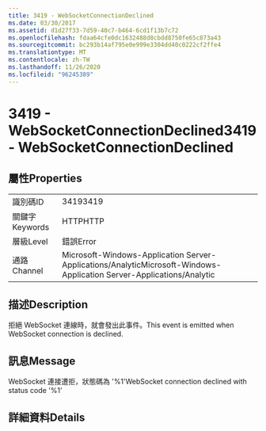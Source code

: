 ```yaml
---
title: 3419 - WebSocketConnectionDeclined
ms.date: 03/30/2017
ms.assetid: d1d27f33-7d59-40c7-b464-6cd1f13b7c72
ms.openlocfilehash: fdaa64cfe0dc1632488d8cbdd8750fe65c873a43
ms.sourcegitcommit: bc293b14af795e0e999e3304dd40c0222cf2ffe4
ms.translationtype: MT
ms.contentlocale: zh-TW
ms.lasthandoff: 11/26/2020
ms.locfileid: "96245389"
---
```

# <a name="3419---websocketconnectiondeclined"></a><span data-ttu-id="57d2e-102">3419 - WebSocketConnectionDeclined</span><span class="sxs-lookup"><span data-stu-id="57d2e-102">3419 - WebSocketConnectionDeclined</span></span>

## <a name="properties"></a><span data-ttu-id="57d2e-103">屬性</span><span class="sxs-lookup"><span data-stu-id="57d2e-103">Properties</span></span>  
  
|||  
|-|-|  
|<span data-ttu-id="57d2e-104">識別碼</span><span class="sxs-lookup"><span data-stu-id="57d2e-104">ID</span></span>|<span data-ttu-id="57d2e-105">3419</span><span class="sxs-lookup"><span data-stu-id="57d2e-105">3419</span></span>|  
|<span data-ttu-id="57d2e-106">關鍵字</span><span class="sxs-lookup"><span data-stu-id="57d2e-106">Keywords</span></span>|<span data-ttu-id="57d2e-107">HTTP</span><span class="sxs-lookup"><span data-stu-id="57d2e-107">HTTP</span></span>|  
|<span data-ttu-id="57d2e-108">層級</span><span class="sxs-lookup"><span data-stu-id="57d2e-108">Level</span></span>|<span data-ttu-id="57d2e-109">錯誤</span><span class="sxs-lookup"><span data-stu-id="57d2e-109">Error</span></span>|  
|<span data-ttu-id="57d2e-110">通路</span><span class="sxs-lookup"><span data-stu-id="57d2e-110">Channel</span></span>|<span data-ttu-id="57d2e-111">Microsoft-Windows-Application Server-Applications/Analytic</span><span class="sxs-lookup"><span data-stu-id="57d2e-111">Microsoft-Windows-Application Server-Applications/Analytic</span></span>|  
  
## <a name="description"></a><span data-ttu-id="57d2e-112">描述</span><span class="sxs-lookup"><span data-stu-id="57d2e-112">Description</span></span>  

 <span data-ttu-id="57d2e-113">拒絕 WebSocket 連線時，就會發出此事件。</span><span class="sxs-lookup"><span data-stu-id="57d2e-113">This event is emitted when WebSocket connection is declined.</span></span>  
  
## <a name="message"></a><span data-ttu-id="57d2e-114">訊息</span><span class="sxs-lookup"><span data-stu-id="57d2e-114">Message</span></span>  

 <span data-ttu-id="57d2e-115">WebSocket 連接遭拒，狀態碼為 '%1'</span><span class="sxs-lookup"><span data-stu-id="57d2e-115">WebSocket connection declined with status code '%1'</span></span>  
  
## <a name="details"></a><span data-ttu-id="57d2e-116">詳細資料</span><span class="sxs-lookup"><span data-stu-id="57d2e-116">Details</span></span>
